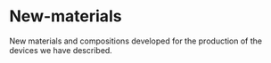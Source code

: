 # New-materials
New materials and compositions developed for the production of the devices we have described.
